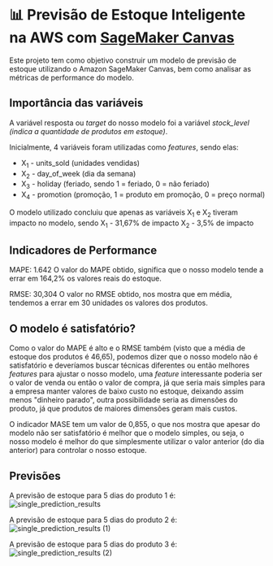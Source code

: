 # 📊 Previsão de Estoque Inteligente na AWS com [SageMaker Canvas](https://aws.amazon.com/pt/sagemaker/canvas/)

Este projeto tem como objetivo construir um modelo de previsão de estoque utilizando o Amazon SageMaker Canvas, bem como analisar as métricas de performance do modelo.
## Importância das variáveis
A variável resposta ou *target* do nosso modelo foi a variável *stock_level (indica a quantidade de produtos em estoque)*.

Inicialmente, 4 variáveis foram utilizadas como *features*, sendo elas:
* X<sub>1</sub> - units_sold (unidades vendidas)
* X<sub>2</sub> - day_of_week (dia da semana)
* X<sub>3</sub> - holiday (feriado, sendo 1 = feriado, 0 = não feriado)
* X<sub>4</sub> - promotion (promoção, 1 = produto em promoção, 0 = preço normal)

O modelo utilizado concluiu que apenas as variáveis X<sub>1</sub> e X<sub>2</sub> tiveram impacto no modelo, sendo 
X<sub>1</sub> - 31,67% de impacto
X<sub>2</sub> - 3,5% de impacto

## Indicadores de Performance
MAPE: 1.642
O valor do MAPE obtido, significa que o nosso modelo tende a errar em 164,2% os valores reais do estoque.

RMSE: 30,304
O valor no RMSE obtido, nos mostra que em média, tendemos a errar em 30 unidades os valores dos produtos. 

## O modelo é satisfatório?
Como o valor do MAPE é alto e o RMSE também (visto que a média de estoque dos produtos é 46,65), podemos dizer que o nosso modelo não é satisfatório e deveríamos buscar técnicas diferentes ou então melhores *features* para ajustar o nosso modelo, uma *feature* interessante poderia ser o valor de venda ou então o valor de compra, já que seria mais simples para a empresa manter valores de baixo custo no estoque, deixando assim menos "dinheiro parado", outra possibilidade seria as dimensões do produto, já que produtos de maiores dimensões geram mais custos.

O indicador MASE tem um valor de 0,855, o que nos mostra que apesar do modelo não ser satisfatório é melhor que o modelo simples, ou seja, o nosso modelo é melhor do que simplesmente utilizar o valor anterior (do dia anterior) para controlar o nosso estoque.

## Previsões
A previsão de estoque para 5 dias do produto 1 é: 
![single_prediction_results](https://github.com/user-attachments/assets/37724298-77b6-42b2-84f5-5f3e96a01f0c)

A previsão de estoque para 5 dias do produto 2 é: 
![single_prediction_results (1)](https://github.com/user-attachments/assets/2b993b12-443a-46ec-b1df-f4706a42a1e5)

A previsão de estoque para 5 dias do produto 3 é: 
![single_prediction_results (2)](https://github.com/user-attachments/assets/0a1caa1c-ef37-4092-8429-bc1384092612)
